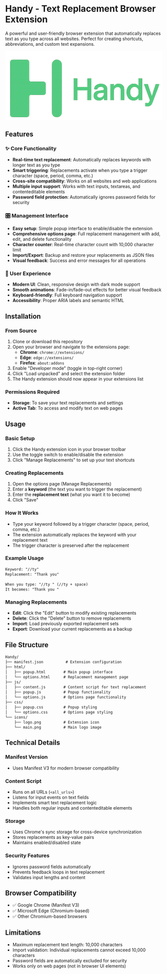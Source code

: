 # Handy - Text Replacement Browser Extension

A powerful and user-friendly browser extension that automatically replaces text as you type across all websites. Perfect for creating shortcuts, abbreviations, and custom text expansions.

![Handy Extension](icons/main.png)

## Features

### ✨ Core Functionality
- **Real-time text replacement**: Automatically replaces keywords with longer text as you type
- **Smart triggering**: Replacements activate when you type a trigger character (space, period, comma, etc.)
- **Cross-site compatibility**: Works on all websites and web applications
- **Multiple input support**: Works with text inputs, textareas, and contenteditable elements
- **Password field protection**: Automatically ignores password fields for security

### 🎛️ Management Interface
- **Easy setup**: Simple popup interface to enable/disable the extension
- **Comprehensive options page**: Full replacement management with add, edit, and delete functionality
- **Character counter**: Real-time character count with 10,000 character limit
- **Import/Export**: Backup and restore your replacements as JSON files
- **Visual feedback**: Success and error messages for all operations

### 🎨 User Experience
- **Modern UI**: Clean, responsive design with dark mode support
- **Smooth animations**: Fade-in/fade-out effects for better visual feedback
- **Keyboard-friendly**: Full keyboard navigation support
- **Accessibility**: Proper ARIA labels and semantic HTML

## Installation

### From Source
1. Clone or download this repository
2. Open your browser and navigate to the extensions page:
   - **Chrome**: `chrome://extensions/`
   - **Edge**: `edge://extensions/`
   - **Firefox**: `about:addons`
3. Enable "Developer mode" (toggle in top-right corner)
4. Click "Load unpacked" and select the extension folder
5. The Handy extension should now appear in your extensions list

### Permissions Required
- **Storage**: To save your text replacements and settings
- **Active Tab**: To access and modify text on web pages

## Usage

### Basic Setup
1. Click the Handy extension icon in your browser toolbar
2. Use the toggle switch to enable/disable the extension
3. Click "Manage Replacements" to set up your text shortcuts

### Creating Replacements
1. Open the options page (Manage Replacements)
2. Enter a **keyword** (the text you want to trigger the replacement)
3. Enter the **replacement text** (what you want it to become)
4. Click "Save"

### How It Works
- Type your keyword followed by a trigger character (space, period, comma, etc.)
- The extension automatically replaces the keyword with your replacement text
- The trigger character is preserved after the replacement

### Example Usage
```
Keyword: "//ty"
Replacement: "Thank you"

When you type: "//ty " (//ty + space)
It becomes: "Thank you "
```

### Managing Replacements
- **Edit**: Click the "Edit" button to modify existing replacements
- **Delete**: Click the "Delete" button to remove replacements
- **Import**: Load previously exported replacement sets
- **Export**: Download your current replacements as a backup

## File Structure

```
Handy/
├── manifest.json          # Extension configuration
├── html/
│   ├── popup.html        # Main popup interface
│   └── options.html      # Replacement management page
├── js/
│   ├── content.js        # Content script for text replacement
│   ├── popup.js          # Popup functionality
│   └── options.js        # Options page functionality
├── css/
│   ├── popup.css         # Popup styling
│   └── options.css       # Options page styling
└── icons/
    ├── logo.png          # Extension icon
    └── main.png          # Main logo image
```

## Technical Details

### Manifest Version
- Uses Manifest V3 for modern browser compatibility

### Content Script
- Runs on all URLs (`<all_urls>`)
- Listens for input events on text fields
- Implements smart text replacement logic
- Handles both regular inputs and contenteditable elements

### Storage
- Uses Chrome's sync storage for cross-device synchronization
- Stores replacements as key-value pairs
- Maintains enabled/disabled state

### Security Features
- Ignores password fields automatically
- Prevents feedback loops in text replacement
- Validates input lengths and content

## Browser Compatibility

- ✅ Google Chrome (Manifest V3)
- ✅ Microsoft Edge (Chromium-based)
- ✅ Other Chromium-based browsers

## Limitations

- Maximum replacement text length: 10,000 characters
- Import validation: Individual replacements cannot exceed 10,000 characters
- Password fields are automatically excluded for security
- Works only on web pages (not in browser UI elements)
